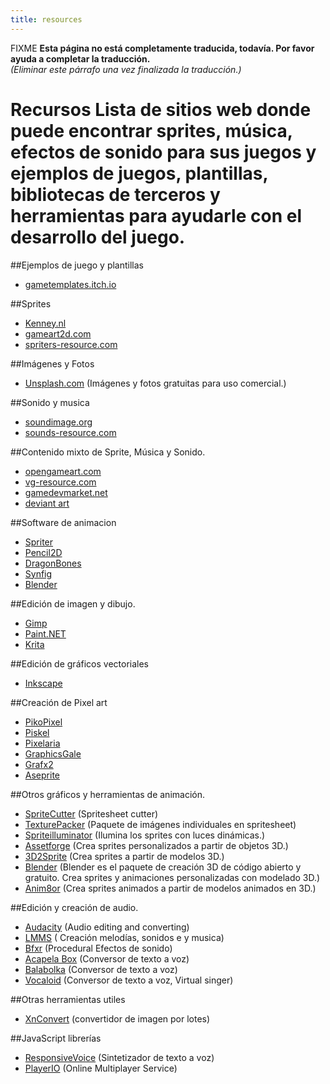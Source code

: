 ```yaml
---
title: resources
---
```

FIXME **Esta página no está completamente traducida, todavía. Por favor ayuda a completar la traducción.**  
*(Eliminar este párrafo una vez finalizada la traducción.)*

# Recursos Lista de sitios web donde puede encontrar sprites, música, efectos de sonido para sus juegos y ejemplos de juegos, plantillas, bibliotecas de terceros y herramientas para ayudarle con el desarrollo del juego.

##Ejemplos de juego y plantillas

- [gametemplates.itch.io](https://gametemplates.itch.io/)

##Sprites

- [Kenney.nl](http://kenney.nl/)
- [gameart2d.com](https://www.gameart2d.com)
- [spriters-resource.com](https://www.spriters-resource.com/)

##Imágenes y Fotos

- [Unsplash.com](https://unsplash.com/) (Imágenes y fotos gratuitas para uso comercial.)

##Sonido y musica

- [soundimage.org](http://soundimage.org/)
- [sounds-resource.com](https://www.sounds-resource.com/)

##Contenido mixto de Sprite, Música y Sonido.

- [opengameart.com](https://opengameart.org/)
- [vg-resource.com](https://www.vg-resource.com/)
- [gamedevmarket.net](https://www.gamedevmarket.net/)
- [deviant art](https://www.deviantart.com/)

##Software de animacion

- [Spriter](https://brashmonkey.com/)
- [Pencil2D](https://www.pencil2d.org/)
- [DragonBones](https://dragonbones.github.io/en/index.html)
- [Synfig](https://www.synfig.org)
- [Blender](https://www.blender.org/)

##Edición de imagen y dibujo.

- [Gimp](https://www.gimp.org/)
- [Paint.NET](https://www.getpaint.net/index.html)
- [Krita](https://krita.org/en/)

##Edición de gráficos vectoriales

- [Inkscape](https://inkscape.org/en/)

##Creación de Pixel art

- [PikoPixel](http://twilightedge.com/mac/pikopixel/index.html)
- [Piskel](https://www.piskelapp.com/)
- [Pixelaria](https://sourceforge.net/projects/pixelaria/)
- [GraphicsGale](https://graphicsgale.com/us/)
- [Grafx2](https://code.google.com/archive/p/grafx2/wikis/Downloads.wiki)
- [Aseprite](https://www.aseprite.org/)

##Otros gráficos y herramientas de animación.

- [SpriteCutter](http://spritecutter.sourceforge.net/) (Spritesheet cutter)
- [TexturePacker](https://www.codeandweb.com/texturepacker) (Paquete de imágenes individuales en spritesheet)
- [Spriteilluminator](https://www.codeandweb.com/spriteilluminator) (Ilumina los sprites con luces dinámicas.)
- [Assetforge](https://assetforge.io/) (Crea sprites personalizados a partir de objetos 3D.)
- [3D2Sprite](http://3d2sprite.blogspot.com/p/home.html) (Crea sprites a partir de modelos 3D.)
- [Blender](https://www.blender.org/) (Blender es el paquete de creación 3D de código abierto y gratuito. Crea sprites y animaciones personalizadas con modelado 3D.)
- [Anim8or](http://www.anim8or.com/) (Crea sprites animados a partir de modelos animados en 3D.)

##Edición y creación de audio.

- [Audacity](https://www.audacityteam.org/) (Audio editing and converting)
- [LMMS](https://lmms.io/) ( Creación melodías, sonidos e y musica)
- [Bfxr](https://www.bfxr.net/) (Procedural Efectos de sonido)
- [Acapela Box](https://acapela-box.com) (Conversor de texto a voz)
- [Balabolka](http://www.cross-plus-a.com/balabolka.htm) (Conversor de texto a voz)
- [Vocaloid](https://www.vocaloid.com/en/) (Conversor de texto a voz, Virtual singer)

##Otras herramientas utiles

- [XnConvert](https://www.xnview.com/en/xnconvert/) (convertidor de imagen por lotes)

##JavaScript librerías

- [ResponsiveVoice](https://responsivevoice.org/) (Sintetizador de texto a voz)
- [PlayerIO](https://playerio.com/) (Online Multiplayer Service)
